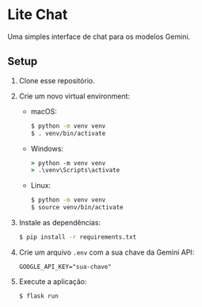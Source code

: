 # Lite Chat

Uma simples interface de chat para os modelos Gemini.

## Setup

1. Clone esse repositório.

2. Crie um novo virtual environment:

	- macOS:
	
		```bash
		$ python -m venv venv
		$ . venv/bin/activate
		```

	- Windows:
	
		```cmd
		> python -m venv venv
		> .\venv\Scripts\activate
		```

	- Linux:
	
		```bash
		$ python -m venv venv
		$ source venv/bin/activate
		```

3. Instale as dependências:

	```bash
	$ pip install -r requirements.txt
	```

4. Crie um arquivo `.env` com a sua chave da Gemini API:

	```
	GOOGLE_API_KEY="sua-chave"
	```

5. Execute a aplicação:

	```bash
	$ flask run
	```
